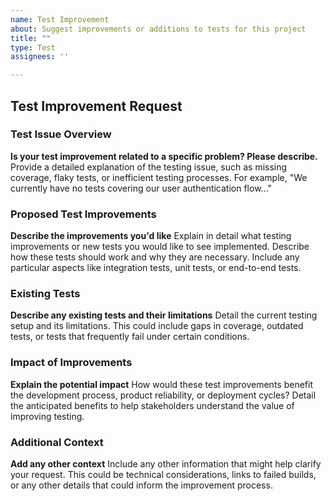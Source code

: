 ```yaml
---
name: Test Improvement
about: Suggest improvements or additions to tests for this project
title: ""
type: Test
assignees: ''

---
```


## Test Improvement Request

### Test Issue Overview
**Is your test improvement related to a specific problem? Please describe.**
Provide a detailed explanation of the testing issue, such as missing coverage, flaky tests, or inefficient testing processes. For example, "We currently have no tests covering our user authentication flow..."

### Proposed Test Improvements
**Describe the improvements you'd like**
Explain in detail what testing improvements or new tests you would like to see implemented. Describe how these tests should work and why they are necessary. Include any particular aspects like integration tests, unit tests, or end-to-end tests.

### Existing Tests
**Describe any existing tests and their limitations**
Detail the current testing setup and its limitations. This could include gaps in coverage, outdated tests, or tests that frequently fail under certain conditions.

### Impact of Improvements
**Explain the potential impact**
How would these test improvements benefit the development process, product reliability, or deployment cycles? Detail the anticipated benefits to help stakeholders understand the value of improving testing.

### Additional Context
**Add any other context**
Include any other information that might help clarify your request. This could be technical considerations, links to failed builds, or any other details that could inform the improvement process.
